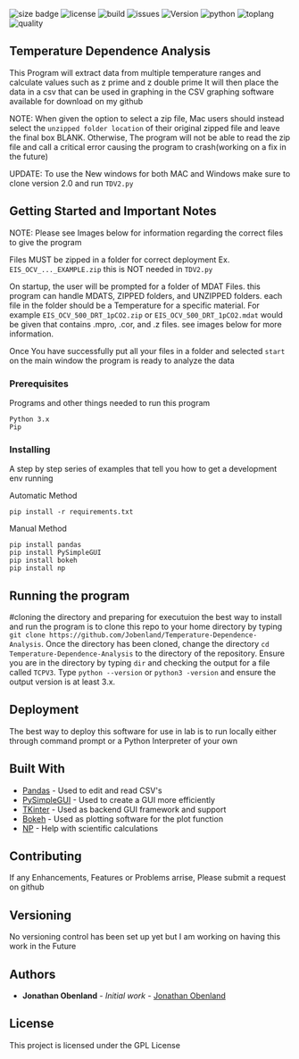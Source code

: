 ![size badge](https://img.shields.io/github/repo-size/Jobenland/Temperature-Dependence-Analysis.svg) ![license](https://img.shields.io/github/license/Jobenland/Temperature-Dependence-Analysis.svg) ![build](https://img.shields.io/badge/Build-Passing-green.svg) ![issues](https://img.shields.io/github/issues/Jobenland/Temperature-Dependence-Analysis.svg) ![Version](https://img.shields.io/badge/Version-1.0.0-blue.svg) ![python](https://img.shields.io/badge/Python-3.x-lightgrey.svg) ![toplang](https://img.shields.io/github/languages/top/Jobenland/Temperature-Dependence-Analysis.svg) ![quality](https://img.shields.io/badge/Code%20Quality-Testing...-red.svg)

## Temperature Dependence Analysis

This Program will extract data from multiple temperature ranges and calculate values such as z prime and z double prime
It will then place the data in a csv that can be used in graphing in the CSV graphing software available for download on my github

NOTE: When given the option to select a zip file, Mac users should instead select the `unzipped folder location` of their original zipped file and leave the final box BLANK. Otherwise, The program will not be able to read the zip file and call a critical error causing the program to crash(working on a fix in the future)

UPDATE: To use the New windows for both MAC and Windows make sure to clone version 2.0 and run `TDV2.py`

## Getting Started and Important Notes
NOTE: Please see Images below for information regarding the correct files to give the program

Files MUST be zipped in a folder for correct deployment Ex. `EIS_OCV_..._EXAMPLE.zip` this is NOT needed in `TDV2.py`

On startup, the user will be prompted for a folder of MDAT Files. this program can handle MDATS, ZIPPED folders, and UNZIPPED folders.
each file in the folder should be a Temperature for a specific material. For example `EIS_OCV_500_DRT_1pCO2.zip` or `EIS_OCV_500_DRT_1pCO2.mdat` would be given that contains .mpro, .cor, and .z files. see images below for more information.

Once You have successfully put all your files in a folder and selected `start` on the main window the program is ready to analyze the data

### Prerequisites

Programs and other things needed to run this program
```
Python 3.x
Pip
```

### Installing

A step by step series of examples that tell you how to get a development env running

Automatic Method

`pip install -r requirements.txt`

Manual Method
```
pip install pandas 
pip install PySimpleGUI
pip install bokeh
pip install np
```

## Running the program

#cloning the directory and preparing for executuion
the best way to install and run the program is to clone this repo to your home directory by typing `git clone https://github.com/Jobenland/Temperature-Dependence-Analysis`. Once the directory has been cloned, change the directory `cd Temperature-Dependence-Analysis` to the directory of the repository. Ensure you are in the directory by typing `dir` and checking the output for a file called `TCPV3`. Type `python --version` or `python3 -version` and ensure the output version is at least 3.x.

## Deployment

The best way to deploy this software for use in lab is to run locally either through command prompt or a Python Interpreter of your own
## Built With

* [Pandas](https://pandas.pydata.org/) - Used to edit and read CSV's
* [PySimpleGUI](https://pypi.org/project/PySimpleGUI/) - Used to create a GUI more efficiently
* [TKinter](https://docs.python.org/3/library/tkinter.html) - Used as backend GUI framework and support
* [Bokeh](https://bokeh.pydata.org/en/latest/) - Used as plotting software for the plot function
* [NP](http://cs231n.github.io/python-numpy-tutorial/) - Help with scientific calculations

## Contributing

If any Enhancements, Features or Problems arrise, Please submit a request on github

## Versioning

No versioning control has been set up yet but I am working on having this work in the Future 

## Authors

* **Jonathan Obenland** - *Initial work* - [Jonathan Obenland](https://github.com/jobenland)

## License

This project is licensed under the GPL License
